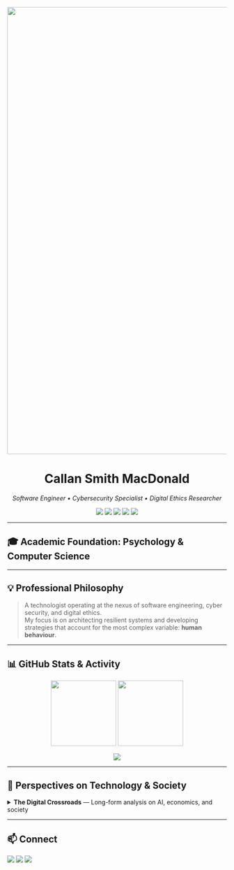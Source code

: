 <!-- Profile Banner -->
<p align="center">
  <img width="1536" height="1024" alt="image" src="https://github.com/user-attachments/assets/3682e779-021b-4ea2-b52f-27363d034e9f" />
</p>

<!-- Headline & Badges -->
<h1 align="center">Callan Smith MacDonald</h1>
<p align="center">
  <em>Software Engineer • Cybersecurity Specialist • Digital Ethics Researcher</em>
</p>

<p align="center">
  <a href="https://computerscience.engineer/"><img src="https://img.shields.io/badge/Website-computerscience.engineer(under maintenance)-blue?style=for-the-badge"></a>
  <a href="https://smcallan.github.io/portfolio_SMCallan/"><img src="https://img.shields.io/badge/Website-Callan Smith MacDonald-blue?style=for-the-badge"></a>
  <img src="https://img.shields.io/badge/Focus-Cybersecurity%20%7C%20Forensics%20%7C%20Ethics-green?style=for-the-badge">
  <img src="https://img.shields.io/github/followers/SMCallan?style=for-the-badge">
  <img src="https://komarev.com/ghpvc/?username=SMCallan&style=for-the-badge&color=orange">
</p>

---

## 🎓 **Academic Foundation**: Psychology & Computer Science


---

## 💡 Professional Philosophy
> A technologist operating at the nexus of software engineering, cyber security, and digital ethics.  
> My focus is on architecting resilient systems and developing strategies that account for the most complex variable: **human behaviour**.

---

## 📊 GitHub Stats & Activity
<p align="center">
  <img src="https://github-readme-stats.vercel.app/api?username=SMCallan&show_icons=true&theme=dark" height="150">
  <img src="https://github-readme-stats.vercel.app/api/top-langs/?username=SMCallan&layout=compact&theme=dark" height="150">
</p>

<p align="center">
  <img src="https://github-profile-trophy.vercel.app/?username=SMCallan&theme=darkhub&row=1&column=6">
</p>

---

## 📝 Perspectives on Technology & Society
<details>
<summary><strong>The Digital Crossroads</strong> — Long-form analysis on AI, economics, and society</summary>
<br>
[Content here exactly as in your current profile, kept intact for depth]
</details>

---

## 📫 Connect
<p>
<a href="https://computerscience.engineer/"><img src="https://img.shields.io/badge/Website-Portfolio-blue?style=for-the-badge"></a>
<a href="mailto:your-email@example.com"><img src="https://img.shields.io/badge/Email-Contact-red?style=for-the-badge"></a>
<a href="https://www.linkedin.com/in/YOUR-LINKEDIN/"><img src="https://img.shields.io/badge/LinkedIn-Profile-blue?style=for-the-badge"></a>
</p>
